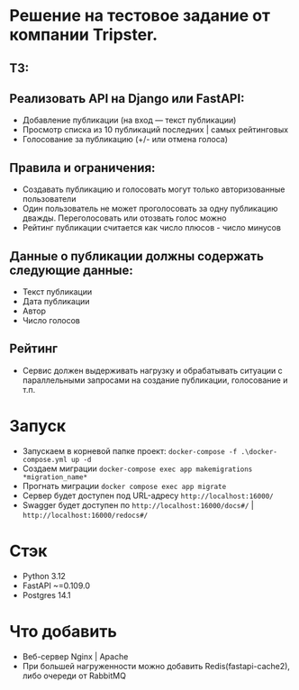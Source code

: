 # Решение на тестовое задание от компании Tripster.

## ТЗ:

## Реализовать API на Django или FastAPI:
- Добавление публикации (на вход — текст публикации)
- Просмотр списка из 10 публикаций последних | самых рейтинговых
- Голосование за публикацию (+/- или отмена голоса)
## Правила и ограничения:
- Создавать публикацию и голосовать могут только авторизованные пользователи
- Один пользователь не может проголосовать за одну публикацию дважды. Переголосовать или отозвать голос можно
- Рейтинг публикации считается как число плюсов - число минусов
## Данные о публикации должны содержать следующие данные:
- Текст публикации
- Дата публикации
- Автор
- Число голосов
## Рейтинг
- Сервис должен выдерживать нагрузку и обрабатывать ситуации с параллельными запросами на создание публикации, голосование и т.п.

# Запуск
- Запускаем в корневой папке проект:
`docker-compose -f .\docker-compose.yml up -d`
- Создаем миграции
`docker-compose exec app makemigrations *migration_name*`
- Прогнать миграции
`docker compose exec app migrate`
- Сервер будет доступен под URL-адресу `http://localhost:16000/`
- Swagger будет доступен по `http://localhost:16000/docs#/` | `http://localhost:16000/redocs#/`
# Стэк
- Python 3.12
- FastAPI ~=0.109.0
- Postgres 14.1
# Что добавить
- Веб-сервер Nginx | Apache
- При большей нагруженности можно добавить Redis(fastapi-cache2), либо очереди от RabbitMQ
